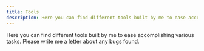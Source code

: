 ```yaml
---
title: Tools
description: Here you can find different tools built by me to ease accomplishing various tasks.
---
```

Here you can find different tools built by me to ease accomplishing various tasks. Please write me a letter about any bugs found.